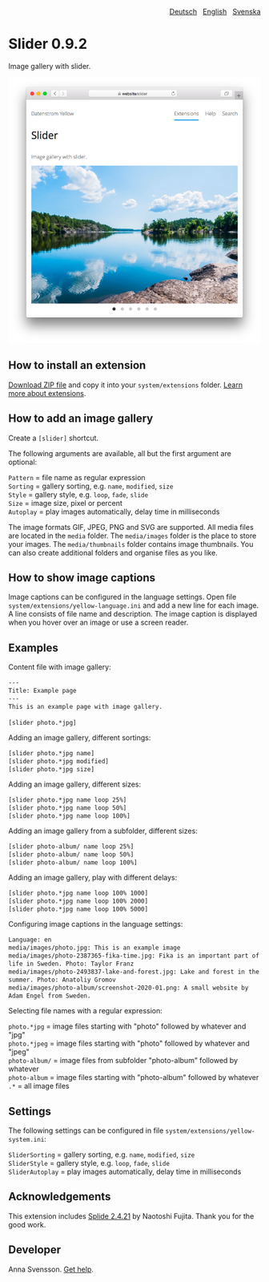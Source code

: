<p align="right"><a href="README-de.md">Deutsch</a> &nbsp; <a href="README.md">English</a> &nbsp; <a href="README-sv.md">Svenska</a></p>

# Slider 0.9.2

Image gallery with slider.

<p align="center"><img src="SCREENSHOT.png" alt="Screenshot"></p>

## How to install an extension

[Download ZIP file](https://github.com/annaesvensson/yellow-slider/archive/refs/heads/main.zip) and copy it into your `system/extensions` folder. [Learn more about extensions](https://github.com/annaesvensson/yellow-update).

## How to add an image gallery

Create a `[slider]` shortcut.

The following arguments are available, all but the first argument are optional:

`Pattern` = file name as regular expression  
`Sorting` = gallery sorting, e.g. `name`, `modified`, `size`  
`Style` = gallery style, e.g. `loop`, `fade`, `slide`  
`Size` = image size, pixel or percent  
`Autoplay` = play images automatically, delay time in milliseconds  

The image formats GIF, JPEG, PNG and SVG are supported. All media files are located in the `media` folder. The `media/images` folder is the place to store your images. The `media/thumbnails` folder contains image thumbnails. You can also create additional folders and organise files as you like.

## How to show image captions

Image captions can be configured in the language settings. Open file `system/extensions/yellow-language.ini` and add a new line for each image. A line consists of file name and description. The image caption is displayed when you hover over an image or use a screen reader.

## Examples

Content file with image gallery:

    ---
    Title: Example page
    ---
    This is an example page with image gallery.

    [slider photo.*jpg]

Adding an image gallery, different sortings:

    [slider photo.*jpg name]
    [slider photo.*jpg modified]
    [slider photo.*jpg size]

Adding an image gallery, different sizes:

    [slider photo.*jpg name loop 25%]
    [slider photo.*jpg name loop 50%]
    [slider photo.*jpg name loop 100%]

Adding an image gallery from a subfolder, different sizes:

    [slider photo-album/ name loop 25%]
    [slider photo-album/ name loop 50%]
    [slider photo-album/ name loop 100%]

Adding an image gallery, play with different delays:

    [slider photo.*jpg name loop 100% 1000]
    [slider photo.*jpg name loop 100% 2000]
    [slider photo.*jpg name loop 100% 5000]

Configuring image captions in the language settings:

    Language: en
    media/images/photo.jpg: This is an example image
    media/images/photo-2387365-fika-time.jpg: Fika is an important part of life in Sweden. Photo: Taylor Franz
    media/images/photo-2493837-lake-and-forest.jpg: Lake and forest in the summer. Photo: Anatoliy Gromov
    media/images/photo-album/screenshot-2020-01.png: A small website by Adam Engel from Sweden.

Selecting file names with a regular expression:

`photo.*jpg` = image files starting with "photo" followed by whatever and "jpg"  
`photo.*jpeg` = image files starting with "photo" followed by whatever and "jpeg"  
`photo-album/` = image files from subfolder "photo-album" followed by whatever  
`photo-album` = image files starting with "photo-album" followed by whatever  
`.*` = all image files  

## Settings

The following settings can be configured in file `system/extensions/yellow-system.ini`:

`SliderSorting` = gallery sorting, e.g. `name`, `modified`, `size`  
`SliderStyle` = gallery style, e.g. `loop`, `fade`, `slide`  
`SliderAutoplay` = play images automatically, delay time in milliseconds  

## Acknowledgements

This extension includes [Splide 2.4.21](https://github.com/Splidejs/splide) by Naotoshi Fujita. Thank you for the good work.

## Developer

Anna Svensson. [Get help](https://datenstrom.se/yellow/help/).
